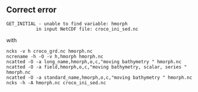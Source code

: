 
## Correct error

    GET_INITIAL - unable to find variable: hmorph
               in input NetCDF file: croco_ini_sed.nc

with

    ncks -v h croco_grd.nc hmorph.nc
    ncrename -h -O -v h,hmorph hmorph.nc
    ncatted -O -a long_name,hmorph,o,c,"moving bathymetry " hmorph.nc
    ncatted -O -a field,hmorph,o,c,"moving bathymetry, scalar, series " hmorph.nc
    ncatted -O -a standard_name,hmorph,o,c,"moving bathymetry " hmorph.nc 
    ncks -h -A hmorph.nc croco_ini_sed.nc
